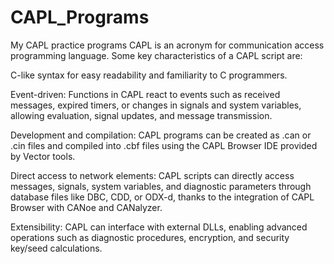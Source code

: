 # CAPL_Programs
My CAPL practice programs
CAPL is an acronym for communication access programming language.
Some key characteristics of a CAPL script are:

C-like syntax for easy readability and familiarity to C programmers.

Event-driven: Functions in CAPL react to events such as received messages, expired timers, or changes in signals and system variables, allowing evaluation, signal updates, and message transmission.

Development and compilation: CAPL programs can be created as .can or .cin files and compiled into .cbf files using the CAPL Browser IDE provided by Vector tools.

Direct access to network elements: CAPL scripts can directly access messages, signals, system variables, and diagnostic parameters through database files like DBC, CDD, or ODX-d, thanks to the integration of CAPL Browser with CANoe and CANalyzer.

Extensibility: CAPL can interface with external DLLs, enabling advanced operations such as diagnostic procedures, encryption, and security key/seed calculations.

